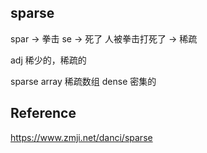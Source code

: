 
## sparse

spar -> 拳击 se -> 死了  人被拳击打死了 -> 稀疏

adj 稀少的，稀疏的

sparse array 稀疏数组
dense 密集的


## Reference

https://www.zmji.net/danci/sparse
